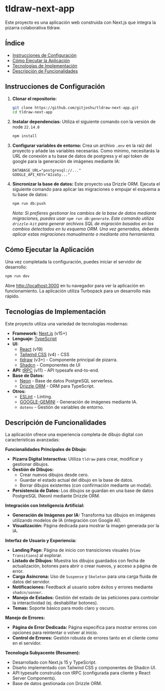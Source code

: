 # tldraw-next-app

Este proyecto es una aplicación web construida con Next.js que integra la pizarra colaborativa tldraw.

## Índice

- [Instrucciones de Configuración](#instrucciones-de-configuración)
- [Cómo Ejecutar la Aplicación](#cómo-ejecutar-la-aplicación)
- [Tecnologías de Implementación](#tecnologías-de-implementación)
- [Descripción de Funcionalidades](#descripción-de-funcionalidades)

## Instrucciones de Configuración

1.  **Clonar el repositorio:**
    ```bash
    git clone https://github.com/gitjoshu/tldraw-next-app.git
    cd tldraw-next-app
    ```

2.  **Instalar dependencias:**
    Utiliza el siguiente comando con la versión de node `22.14.0`
    ```bash
    npm install
    ```

3.  **Configurar variables de entorno:**
    Crea un archivo `.env` en la raíz del proyecto y añade las variables necesarias. Como mínimo, necesitarás la URL de conexión a tu base de datos de postgress y el api token de google para la generación de imágenes mediante IA:
    ```dotenv
    DATABASE_URL="postgresql://..."
    GOOGLE_API_KEY="AIzaSy..."
    ```

4.  **Sincronizar la base de datos:**
    Este proyecto usa Drizzle ORM. Ejecuta el siguiente comando para aplicar las migraciones o empujar el esquema a tu base de datos:
    ```bash
    npm run db:push
    ```
    *Nota: Si prefieres gestionar los cambios de la base de datos mediante migraciones, puedes usar `npm run db:generate`. Este comando utiliza `drizzle-kit` para generar archivos SQL de migración basados en los cambios detectados en tu esquema ORM. Una vez generados, deberás aplicar estas migraciones manualmente o mediante otra herramienta.*

## Cómo Ejecutar la Aplicación

Una vez completada la configuración, puedes iniciar el servidor de desarrollo:

```bash
npm run dev
```

Abre [http://localhost:3000](http://localhost:3000) en tu navegador para ver la aplicación en funcionamiento. La aplicación utiliza Turbopack para un desarrollo más rápido.

## Tecnologías de Implementación

Este proyecto utiliza una variedad de tecnologías modernas:

-   **Framework:** [Next.js](https://nextjs.org/) (v15+)
-   **Lenguaje:** [TypeScript](https://www.typescriptlang.org/)
-   **UI:**
    -   [React](https://reactjs.org/) (v19)
    -   [Tailwind CSS](https://tailwindcss.com/) (v4) - CSS
    -   [tldraw](https://tldraw.dev/) (v3+) - Componente principal de pizarra.
    -   [Shadcn](https://ui.shadcn.com/) - Componentes de UI
-   **API:** [tRPC](https://trpc.io/) (v11) - API typesafe end-to-end.
-   **Base de Datos:**
    -   [Neon](https://neon.tech/) - Base de datos PostgreSQL serverless.
    -   [Drizzle ORM](https://orm.drizzle.team/) - ORM para TypeScript.
-   **Otros:**
    -   [ESLint](https://eslint.org/) - Linting.
    -   [GOOGLE-GEMINI](https://ai.google.dev/gemini-api/docs/image-generation) - Generación de imágenes mediante IA.
    -   `dotenv` - Gestión de variables de entorno.

## Descripción de Funcionalidades

La aplicación ofrece una experiencia completa de dibujo digital con características avanzadas:

**Funcionalidades Principales de Dibujo:**

*   **Pizarra Digital Interactiva:** Utiliza `tldraw` para crear, modificar y gestionar dibujos.
*   **Gestión de Dibujos:**
    *   Crear nuevos dibujos desde cero.
    *   Guardar el estado actual del dibujo en la base de datos.
    *   Borrar dibujos existentes (con confirmación mediante un modal).
*   **Persistencia de Datos:** Los dibujos se guardan en una base de datos PostgreSQL (Neon) mediante Drizzle ORM.

**Integración con Inteligencia Artificial:**

*   **Generación de Imágenes por IA:** Transforma tus dibujos en imágenes utilizando modelos de IA (integración con Google AI).
*   **Visualización:** Página dedicada para mostrar la imagen generada por la IA.

**Interfaz de Usuario y Experiencia:**

*   **Landing Page:** Página de inicio con transiciones visuales (`View Transitions`) al explorar.
*   **Listado de Dibujos:** Muestra los dibujos guardados con fecha de actualización, botones para abrir o crear nuevos, y acceso a página de error.
*   **Carga Asíncrona:** Uso de `Suspense` y `Skeleton` para una carga fluida de datos del servidor.
*   **Notificaciones:** Feedback al usuario sobre éxitos y errores mediante `shadcn/sonner`.
*   **Manejo de Estados:** Gestión del estado de las peticiones para controlar la interactividad (ej. deshabilitar botones).
*   **Temas:** Soporte básico para modo claro y oscuro.

**Manejo de Errores:**

*   **Página de Error Dedicada:** Página específica para mostrar errores con opciones para reintentar o volver al inicio.
*   **Control de Errores:** Gestión robusta de errores tanto en el cliente como en el servidor.

**Tecnología Subyacente (Resumen):**

*   Desarrollado con Next.js 15 y TypeScript.
*   Diseño implementado con Tailwind CSS y componentes de Shadcn UI.
*   API typesafe construida con tRPC (configurada para cliente y React Server Components).
*   Base de datos gestionada con Drizzle ORM.
